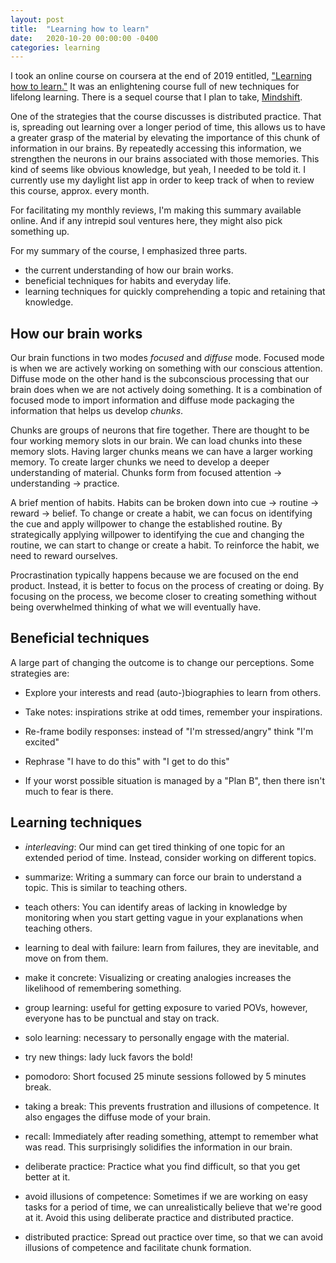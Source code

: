 ```yaml
---
layout: post
title:  "Learning how to learn"
date:   2020-10-20 00:00:00 -0400
categories: learning
---
```


I took an online course on coursera at the end of 2019 entitled, ["Learning how to learn."](https://www.coursera.org/learn/learning-how-to-learn) It was an enlightening course full of new techniques for lifelong learning. There is a sequel course that I plan to take, [Mindshift](https://www.coursera.org/learn/mindshift/).

One of the strategies that the course discusses is distributed practice. That is, spreading out learning over a longer period of time, this allows us to have a greater grasp of the material by elevating the importance of this chunk of information in our brains. By repeatedly accessing this information, we strengthen the neurons in our brains associated with those memories. This kind of seems like obvious knowledge, but yeah, I needed to be told it. I currently use my daylight list app in order to keep track of when to review this course, approx. every month.

For facilitating my monthly reviews, I'm making this summary available online. And if any intrepid soul ventures here, they might also pick something up.

For my summary of the course, I emphasized three parts.
* the current understanding of how our brain works.
* beneficial techniques for habits and everyday life.
* learning techniques for quickly comprehending a topic and retaining that knowledge.


How our brain works
-------------------
Our brain functions in two modes *focused* and *diffuse* mode. Focused mode is when we are actively working on something with our conscious attention. Diffuse mode on the other hand is the subconscious processing that our brain does when we are not actively doing something. It is a combination of focused mode to import information and diffuse mode packaging the information that helps us develop *chunks*.

Chunks are groups of neurons that fire together. There are thought to be four working memory slots in our brain. We can load chunks into these memory slots. Having larger chunks means we can have a larger working memory. To create larger chunks we need to develop a deeper understanding of material. Chunks form from focused attention -> understanding -> practice.

A brief mention of habits. Habits can be broken down into cue -> routine -> reward -> belief. To change or create a habit, we can focus on identifying the cue and apply willpower to change the established routine. By strategically applying willpower to identifying the cue and changing the routine, we can start to change or create a habit. To reinforce the habit, we need to reward ourselves.

Procrastination typically happens because we are focused on the end product. Instead, it is better to focus on the process of creating or doing. By focusing on the process, we become closer to creating something without being overwhelmed thinking of what we will eventually have.


Beneficial techniques
---------------------
A large part of changing the outcome is to change our perceptions. Some strategies are:

* Explore your interests and read (auto-)biographies to learn from others.
* Take notes: inspirations strike at odd times, remember your inspirations.

* Re-frame bodily responses: instead of "I'm stressed/angry" think "I'm excited"
* Rephrase "I have to do this" with "I get to do this"
* If your worst possible situation is managed by a "Plan B", then there isn't much to fear is there.


Learning techniques
-------------------
* *interleaving*: Our mind can get tired thinking of one topic for an extended period of time. Instead, consider working on different topics.
* summarize: Writing a summary can force our brain to understand a topic. This is similar to teaching others.
* teach others: You can identify areas of lacking in knowledge by monitoring when you start getting vague in your explanations when teaching others.
* learning to deal with failure: learn from failures, they are inevitable, and move on from them.
* make it concrete: Visualizing or creating analogies increases the likelihood of remembering something.
* group learning: useful for getting exposure to varied POVs, however, everyone has to be punctual and stay on track.
* solo learning: necessary to personally engage with the material.
* try new things: lady luck favors the bold!
* pomodoro: Short focused 25 minute sessions followed by 5 minutes break.
* taking a break: This prevents frustration and illusions of competence. It also engages the diffuse mode of your brain.

* recall: Immediately after reading something, attempt to remember what was read. This surprisingly solidifies the information in our brain.
* deliberate practice: Practice what you find difficult, so that you get better at it.
* avoid illusions of competence: Sometimes if we are working on easy tasks for a period of time, we can unrealistically believe that we're good at it. Avoid this using deliberate practice and distributed practice.
* distributed practice: Spread out practice over time, so that we can avoid illusions of competence and facilitate chunk formation.
